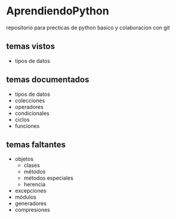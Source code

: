 # AprendiendoPython
repositorio para precticas de python basico y colaboracion con git

## temas vistos
- tipos de datos

## temas documentados
- tipos de datos
- colecciones
- operadores
- condicionales
- ciclos
- funciones

## temas faltantes
- objetos
  - clases
  - métodos
  - métodos especiales
  - herencia
- excepciones
- módulos
- generadores
- compresiones
